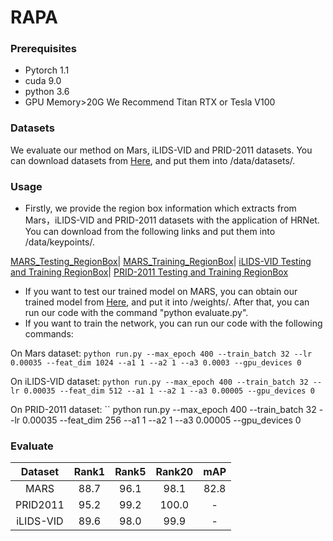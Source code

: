 # RAPA

### Prerequisites
* Pytorch 1.1
* cuda 9.0
* python 3.6
* GPU Memory>20G We Recommend Titan RTX or Tesla V100

### Datasets
We evaluate our method on Mars, iLIDS-VID and PRID-2011 datasets. You can download datasets from [Here](https://kaiyangzhou.github.io/deep-person-reid/datasets.html#video-datasets), and put them into /data/datasets/.

### Usage
* Firstly, we provide the region box information which extracts from Mars，iLIDS-VID and PRID-2011 datasets with the application of HRNet. You can download from the following links and put them into /data/keypoints/.

[MARS_Testing_RegionBox](https://drive.google.com/file/d/1OTcEfFHUI-nkMU8l5ZGqN4hDol6exmgD/view?usp=sharing)|
[MARS_Training_RegionBox](https://drive.google.com/file/d/1wk-P7fTW7sJpWLMmqlYkgJGT2X9H2fWP/view?usp=sharing)|
[iLIDS-VID Testing and Training RegionBox](https://drive.google.com/file/d/1Q8G6MUCCIMK21mFNfmBz4gl6qKd-ZhfN/view?usp=sharing)|
[PRID-2011 Testing and Training RegionBox](https://drive.google.com/file/d/1mGIFNPaGsMRHjCd5dJbmwauqzjKWRdAE/view?usp=sharing)

* If you want to test our trained model on MARS, you can obtain our trained model from [Here](https://drive.google.com/file/d/1qpJKPgPLyHriiNfBoJGRDbVGcOqAxhBo/view?usp=sharing), and put it into /weights/. After that, you can run our code with the command "python evaluate.py".
* If you want to train the network, you can run our code with the following commands:

On Mars dataset: 
``
python run.py --max_epoch 400 --train_batch 32 --lr 0.00035 --feat_dim 1024 --a1 1 --a2 1 --a3 0.0003 --gpu_devices 0
``

On iLIDS-VID dataset: 
``
python run.py --max_epoch 400 --train_batch 32 --lr 0.00035 --feat_dim 512 --a1 1 --a2 1 --a3 0.00005 --gpu_devices 0
``

On PRID-2011 dataset: 
``
python run.py --max_epoch 400 --train_batch 32 --lr 0.00035 --feat_dim 256 --a1 1 --a2 1 --a3 0.00005 --gpu_devices 0


### Evaluate
| Dataset | Rank1 | Rank5 | Rank20 |mAP|
| :------: | :------: | :------: | :------: | :------: |
| MARS | 88.7 | 96.1 | 98.1 | 82.8 |
| PRID2011 | 95.2 | 99.2 | 100.0 | - |
| iLIDS-VID | 89.6 | 98.0 | 99.9 | - |
